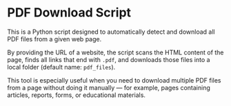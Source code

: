 # PDF Download Script

This is a Python script designed to automatically detect and download all PDF files from a given web page.

By providing the URL of a website, the script scans the HTML content of the page, finds all links that end with `.pdf`, and downloads those files into a local folder (default name: `pdf_files`).

This tool is especially useful when you need to download multiple PDF files from a page without doing it manually — for example, pages containing articles, reports, forms, or educational materials.
